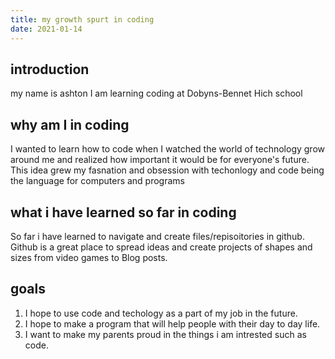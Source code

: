 ```yaml
---
title: my growth spurt in coding 
date: 2021-01-14
---
```


## introduction 

my name is ashton I am learning coding at Dobyns-Bennet Hich school 

 
## why am I in coding 

I wanted to learn how to code when I watched the world of technology grow around me and realized how important it would be for everyone's future. 
This idea grew my fasnation and obsession with techonlogy and code being the language for computers and programs

## what i have learned so far in coding 

So far i have learned to navigate and create files/repisoitories in github. 
Github is a great place to spread ideas and create projects of shapes and sizes from video games to Blog posts. 

## goals 
1. I hope to use code and techology as a part of my job in the future. 
1. I hope to make a program that will help people with their day to day life. 
1. I want to make my parents proud in the things i am intrested such as code. 


